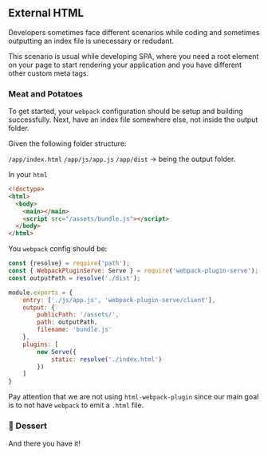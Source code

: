 ## External HTML

Developers sometimes face different scenarios while coding and sometimes outputting an index file is unecessary or redudant.

This scenario is usual while developing SPA, where you need a root element on your page to start rendering your application and you have different other custom meta tags.

### Meat and Potatoes

To get started, your `webpack` configuration should be setup and building successfully. Next, have an index file somewhere else, not inside the output folder.

Given the following folder structure:

`/app/index.html`
`/app/js/app.js`
`/app/dist` -> being the output folder.

In your `html`
```html
<!doctype>
<html>
  <body>
    <main></main>
    <script src="/assets/bundle.js"></script>
  </body>
</html>
```

You `webpack` config should be:

```js
const {resolve} = require('path');
const { WebpackPluginServe: Serve } = require('webpack-plugin-serve');
const outputPath = resolve('./dist');

module.exports = {
    entry: ['./js/app.js', 'webpack-plugin-serve/client'],
    output: {
        publicPath: '/assets/',
        path: outputPath,
        filename: 'bundle.js'
    },
    plugins: [
        new Serve({
            static: resolve('./index.html')
        })
    ]
}
```

Pay attention that we are not using `html-webpack-plugin` since our main goal is to not have `webpack` to emit a `.html` file.


### 🍰 Dessert

And there you have it!
